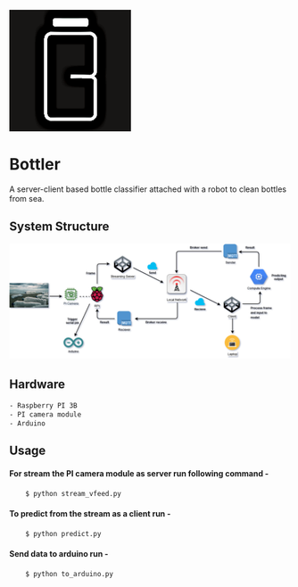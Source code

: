 ![bottler.png](bottler.png)
# Bottler
A server-client based bottle classifier attached with a robot to clean bottles from sea.

## System Structure
![system_archi.png](system_archi.png)

## Hardware
```
- Raspberry PI 3B
- PI camera module
- Arduino
```
## Usage
#### For stream the PI camera module as server run following command -
``` python
    $ python stream_vfeed.py
```
#### To predict from the stream as a client run -
``` python
    $ python predict.py
```
#### Send data to arduino run -
``` python
    $ python to_arduino.py
```
